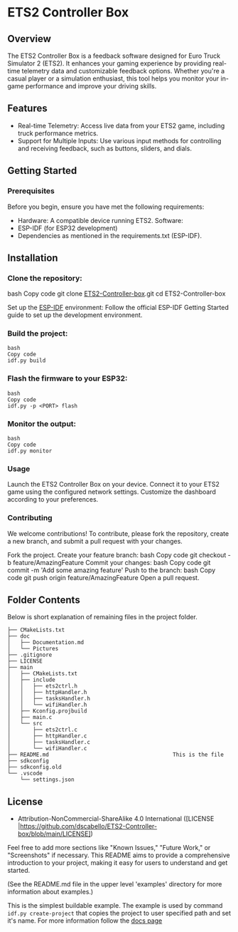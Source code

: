 # ETS2 Controller Box


## Overview
The ETS2 Controller Box is a feedback software designed for Euro Truck Simulator 2 (ETS2). It enhances your gaming experience by providing real-time telemetry data and customizable feedback options. Whether you're a casual player or a simulation enthusiast, this tool helps you monitor your in-game performance and improve your driving skills.

## Features
- Real-time Telemetry: Access live data from your ETS2 game, including truck performance metrics.
- Support for Multiple Inputs: Use various input methods for controlling and receiving feedback, such as buttons, sliders, and dials.

## Getting Started
### Prerequisites

Before you begin, ensure you have met the following requirements:

- Hardware: A compatible device running ETS2.
Software:
- ESP-IDF (for ESP32 development)
- Dependencies as mentioned in the requirements.txt (ESP-IDF).

## Installation

### Clone the repository:

bash
Copy code
git clone [ETS2-Controller-box](https://github.com/dscabello/ETS2-Controller-box).git
cd ETS2-Controller-box

Set up the [ESP-IDF](https://github.com/espressif/esp-idf) environment: Follow the official ESP-IDF Getting Started guide to set up the development environment.

### Build the project:
```
bash
Copy code
idf.py build
```

### Flash the firmware to your ESP32:
```
bash
Copy code
idf.py -p <PORT> flash
```

### Monitor the output:
```
bash
Copy code
idf.py monitor
```

### Usage

Launch the ETS2 Controller Box on your device.
Connect it to your ETS2 game using the configured network settings.
Customize the dashboard according to your preferences.

### Contributing
We welcome contributions! To contribute, please fork the repository, create a new branch, and submit a pull request with your changes.

Fork the project.
Create your feature branch:
bash
Copy code
git checkout -b feature/AmazingFeature
Commit your changes:
bash
Copy code
git commit -m 'Add some amazing feature'
Push to the branch:
bash
Copy code
git push origin feature/AmazingFeature
Open a pull request.

## Folder Contents

Below is short explanation of remaining files in the project folder.
```
├── CMakeLists.txt
├── doc
│   ├── Documentation.md
│   └── Pictures
├── .gitignore
├── LICENSE
├── main
│   ├── CMakeLists.txt
│   ├── include
│   │   ├── ets2ctrl.h
│   │   ├── httpHandler.h
│   │   ├── tasksHandler.h
│   │   └── wifiHandler.h
│   ├── Kconfig.projbuild
│   ├── main.c
│   └── src
│       ├── ets2ctrl.c
│       ├── httpHandler.c
│       ├── tasksHandler.c
│       └── wifiHandler.c
├── README.md                                       This is the file
├── sdkconfig
├── sdkconfig.old
└── .vscode
    └── settings.json

```
## License

- Attribution-NonCommercial-ShareAlike 4.0 International ([LICENSE |https://github.com/dscabello/ETS2-Controller-box/blob/main/LICENSE])

Feel free to add more sections like "Known Issues," "Future Work," or "Screenshots" if necessary. This README aims to provide a comprehensive introduction to your project, making it easy for users to understand and get started.

(See the README.md file in the upper level 'examples' directory for more information about examples.)

This is the simplest buildable example. The example is used by command `idf.py create-project`
that copies the project to user specified path and set it's name. For more information follow the [docs page](https://docs.espressif.com/projects/esp-idf/en/latest/api-guides/build-system.html#start-a-new-project)

